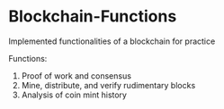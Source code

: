 # Blockchain-Functions
Implemented functionalities of a blockchain for practice 

Functions:
1. Proof of work and consensus
2. Mine, distribute, and verify rudimentary blocks
4. Analysis of coin mint history
